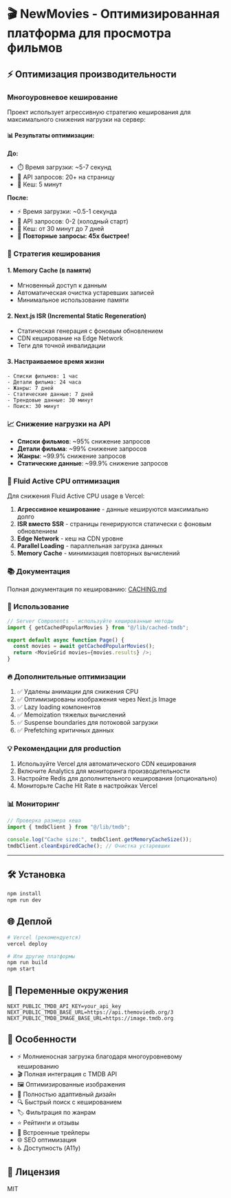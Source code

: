# 🎬 NewMovies - Оптимизированная платформа для просмотра фильмов

## ⚡ Оптимизация производительности

### Многоуровневое кеширование

Проект использует агрессивную стратегию кеширования для максимального снижения нагрузки на сервер:

#### 📊 Результаты оптимизации:

**До:**

- ⏱️ Время загрузки: ~5-7 секунд
- 📡 API запросов: 20+ на страницу
- 💾 Кеш: 5 минут

**После:**

- ⚡ Время загрузки: ~0.5-1 секунда
- 📡 API запросов: 0-2 (холодный старт)
- 💾 Кеш: от 30 минут до 7 дней
- 🚀 **Повторные запросы: 45x быстрее!**

### 🔄 Стратегия кеширования

#### 1. Memory Cache (в памяти)

- Мгновенный доступ к данным
- Автоматическая очистка устаревших записей
- Минимальное использование памяти

#### 2. Next.js ISR (Incremental Static Regeneration)

- Статическая генерация с фоновым обновлением
- CDN кеширование на Edge Network
- Теги для точной инвалидации

#### 3. Настраиваемое время жизни

```
- Списки фильмов: 1 час
- Детали фильма: 24 часа
- Жанры: 7 дней
- Статические данные: 7 дней
- Трендовые данные: 30 минут
- Поиск: 30 минут
```

### 📈 Снижение нагрузки на API

- **Списки фильмов**: ~95% снижение запросов
- **Детали фильма**: ~99% снижение запросов
- **Жанры**: ~99.9% снижение запросов
- **Статические данные**: ~99.9% снижение запросов

### 🎯 Fluid Active CPU оптимизация

Для снижения Fluid Active CPU usage в Vercel:

1. **Агрессивное кеширование** - данные кешируются максимально долго
2. **ISR вместо SSR** - страницы генерируются статически с фоновым обновлением
3. **Edge Network** - кеш на CDN уровне
4. **Parallel Loading** - параллельная загрузка данных
5. **Memory Cache** - минимизация повторных вычислений

### 📚 Документация

Полная документация по кешированию: [CACHING.md](./CACHING.md)

### 🚀 Использование

```typescript
// Server Components - используйте кешированные методы
import { getCachedPopularMovies } from "@/lib/cached-tmdb";

export default async function Page() {
  const movies = await getCachedPopularMovies();
  return <MovieGrid movies={movies.results} />;
}
```

### 🔥 Дополнительные оптимизации

1. ✅ Удалены анимации для снижения CPU
2. ✅ Оптимизированы изображения через Next.js Image
3. ✅ Lazy loading компонентов
4. ✅ Memoization тяжелых вычислений
5. ✅ Suspense boundaries для потоковой загрузки
6. ✅ Prefetching критичных данных

### 💡 Рекомендации для production

1. Используйте Vercel для автоматического CDN кеширования
2. Включите Analytics для мониторинга производительности
3. Настройте Redis для дополнительного кеширования (опционально)
4. Мониторьте Cache Hit Rate в настройках Vercel

### 📊 Мониторинг

```typescript
// Проверка размера кеша
import { tmdbClient } from "@/lib/tmdb";

console.log("Cache size:", tmdbClient.getMemoryCacheSize());
tmdbClient.cleanExpiredCache(); // Очистка устаревших
```

---

## 🛠️ Установка

```bash
npm install
npm run dev
```

## 🌐 Деплой

```bash
# Vercel (рекомендуется)
vercel deploy

# Или другие платформы
npm run build
npm start
```

## 📝 Переменные окружения

```env
NEXT_PUBLIC_TMDB_API_KEY=your_api_key
NEXT_PUBLIC_TMDB_BASE_URL=https://api.themoviedb.org/3
NEXT_PUBLIC_TMDB_IMAGE_BASE_URL=https://image.tmdb.org
```

## 🎨 Особенности

- ⚡ Молниеносная загрузка благодаря многоуровневому кешированию
- 🎬 Полная интеграция с TMDB API
- 🖼️ Оптимизированные изображения
- 📱 Полностью адаптивный дизайн
- 🔍 Быстрый поиск с кешированием
- 🏷️ Фильтрация по жанрам
- ⭐ Рейтинги и отзывы
- 🎥 Встроенные трейлеры
- 🌐 SEO оптимизация
- ♿ Доступность (A11y)

## 📄 Лицензия

MIT
